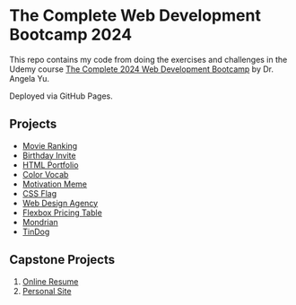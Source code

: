 # The Complete Web Development Bootcamp 2024

This repo contains my code from doing the exercises and challenges in the Udemy course [The Complete 2024 Web Development Bootcamp](https://betmgm.udemy.com/course/the-complete-web-development-bootcamp/) by Dr. Angela Yu.

Deployed via GitHub Pages.

## Projects

- [Movie Ranking](https://joshjavier.github.io/Complete-Web-Dev-2024/2.4%20Movie%20Ranking%20Project/)
- [Birthday Invite](https://joshjavier.github.io/Complete-Web-Dev-2024/3.4%20Birthday%20Invite%20Project/)
- [HTML Portfolio](https://joshjavier.github.io/Complete-Web-Dev-2024/4.3%20HTML%20Portfolio%20Project/)
- [Color Vocab](https://joshjavier.github.io/Complete-Web-Dev-2024/5.4%20Color%20Vocab%20Project/)
- [Motivation Meme](https://joshjavier.github.io/Complete-Web-Dev-2024/6.4%20Motivation%20Meme%20Project/)
- [CSS Flag](https://joshjavier.github.io/Complete-Web-Dev-2024/7.3%20CSS%20Flag%20Project/)
- [Web Design Agency](https://joshjavier.github.io/Complete-Web-Dev-2024/8.4%20Web%20Design%20Agency%20Project/)
- [Flexbox Pricing Table](https://joshjavier.github.io/Complete-Web-Dev-2024/9.4%20Flexbox%20Pricing%20Table%20Project/)
- [Mondrian](https://joshjavier.github.io/Complete-Web-Dev-2024/10.3%20Mondrian%20Project/)
- [TinDog](https://joshjavier.github.io/Complete-Web-Dev-2024/11.3%20TinDog%20Project/)

## Capstone Projects

1. [Online Resume](https://joshjavier.github.io/Complete-Web-Dev-2024/capstone1/)
2. [Personal Site](https://joshjavier.github.io/Complete-Web-Dev-2024/capstone2/)
